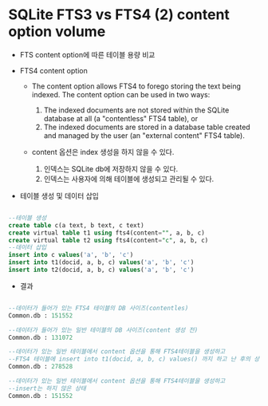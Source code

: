 
# SQLite FTS3 vs FTS4 (2) content option volume

* FTS content option에 따른 테이블 용량 비교

* FTS4 content option
  * The content option allows FTS4 to forego storing the text being indexed. The content option can be used in two ways:
    1. The indexed documents are not stored within the SQLite database at all (a "contentless" FTS4 table), or
    2. The indexed documents are stored in a database table created and managed by the user (an "external content" FTS4 table).

  * content 옵션은 index 생성을 하지 않을 수 있다.
    1. 인덱스는 SQLite db에 저장하지 않을 수 있다.
    2. 인덱스는 사용자에 의해 테이블에 생성되고 관리될 수 있다.
    

* 테이블 생성 및 데이터 삽입 
```SQL

--테이블 생성
create table c(a text, b text, c text)
create virtual table t1 using fts4(content="", a, b, c)
create virtual table t2 using fts4(content="c", a, b, c)
--데이터 삽입
insert into c values('a', 'b', 'c')
insert into t1(docid, a, b, c) values('a', 'b', 'c')
insert into t2(docid, a, b, c) values('a', 'b', 'c')
```
* 결과
```SQL

--데이터가 들어가 있는 FTS4 테이블의 DB 사이즈(contentles)
Common.db : 151552

--데이터가 들어가 있는 일반 테이블의 DB 사이즈(content 생성 전)
Common.db : 131072

--데이터가 있는 일반 테이블에서 content 옵션을 통해 FTS4테이블을 생성하고
--FTS4 테이블에 insert into t1(docid, a, b, c) values() 까지 하고 난 후의 상태
Common.db : 278528

--데이터가 있는 일반 테이블에서 content 옵션을 통해 FTS4테이블을 생성하고
--insert는 하지 않은 상태
Common.db : 151552

```


